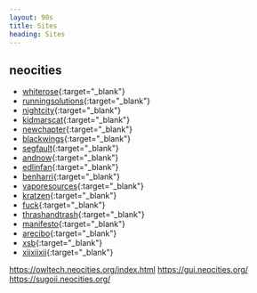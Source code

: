 ```yaml
---
layout: 90s
title: Sites
heading: Sites
---
```


## neocities

- [whiterose][na]{:target="_blank"}
- [runningsolutions][nb]{:target="_blank"}
- [nightcity][nc]{:target="_blank"}
- [kidmarscat][nd]{:target="_blank"}
- [newchapter][ne]{:target="_blank"}
- [blackwings][nf]{:target="_blank"}
- [segfault][ng]{:target="_blank"}
- [andnow][nh]{:target="_blank"}
- [edlinfan][ni]{:target="_blank"}
- [benharri][nj]{:target="_blank"}
- [vaporesources][nk]{:target="_blank"}
- [kratzen][nl]{:target="_blank"}
- [fuck][nm]{:target="_blank"}
- [thrashandtrash][nn]{:target="_blank"}
- [manifesto][no]{:target="_blank"}
- [arecibo][np]{:target="_blank"}
- [xsb][nq]{:target="_blank"}
- [xiixiixii][nr]{:target="_blank"}

https://owltech.neocities.org/index.html
https://gui.neocities.org/
https://sugoii.neocities.org/

[na]: https://whiterose.neocities.org/
[nb]: https://runningsolutions.neocities.org/
[nc]: https://nightcity.neocities.org/
[nd]: https://kidmarscat.neocities.org/
[ne]: https://newchapter.neocities.org/home.html
[nf]: https://blackwings.neocities.org/index.html
[ng]: https://segfault.neocities.org/
[nh]: https://andnow.neocities.org/
[ni]: https://edlinfan.neocities.org/
[nj]: https://benharri.neocities.org/
[nk]: https://vaporesources.neocities.org/
[nl]: https://kratzen.neocities.org/index.html
[nm]: https://fuck.neocities.org/
[nn]: https://thrashandtrash.neocities.org/
[no]: https://manifesto.neocities.org/
[np]: https://arecibo.neocities.org/
[nq]: https://xsb.neocities.org/
[nr]: https://xiixiixii.xyz/
